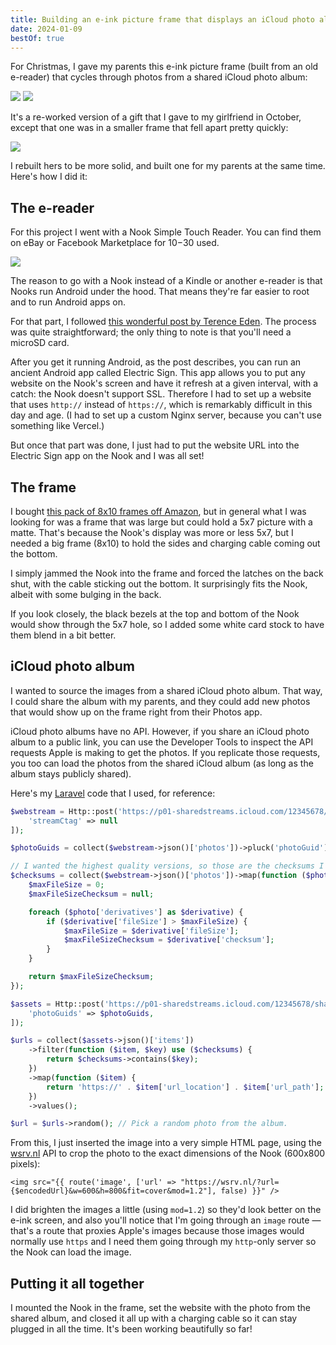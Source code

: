 ```yaml
---
title: Building an e-ink picture frame that displays an iCloud photo album
date: 2024-01-09
bestOf: true
---
```


For Christmas, I gave my parents this e-ink picture frame (built from an old e-reader) that cycles through photos from a shared iCloud photo album:

![](/posts/eink/frame.jpg)
![](/posts/eink/icloud.jpg)

It's a re-worked version of a gift that I gave to my girlfriend in October, except that one was in a smaller frame that fell apart pretty quickly:

![](/posts/eink/IMG_9398%20Large.jpeg)

I rebuilt hers to be more solid, and built one for my parents at the same time. Here's how I did it:

## The e-reader

For this project I went with a Nook Simple Touch Reader. You can find them on eBay or Facebook Marketplace for $10-$30 used.

![](/posts/eink/image.png)

The reason to go with a Nook instead of a Kindle or another e-reader is that Nooks run Android under the hood. That means they're far easier to root and to run Android apps on.

For that part, I followed [this wonderful post by Terence Eden](https://shkspr.mobi/blog/2020/02/turn-an-old-ereader-into-an-information-screen-nook-str/). The process was quite straightforward; the only thing to note is that you'll need a microSD card.

After you get it running Android, as the post describes, you can run an ancient Android app called Electric Sign. This app allows you to put any website on the Nook's screen and have it refresh at a given interval, with a catch: the Nook doesn't support SSL. Therefore I had to set up a website that uses `http://` instead of `https://`, which is remarkably difficult in this day and age. (I had to set up a custom Nginx server, because you can't use something like Vercel.)

But once that part was done, I just had to put the website URL into the Electric Sign app on the Nook and I was all set!

## The frame

I bought [this pack of 8x10 frames off Amazon](https://www.amazon.com/dp/B09ZQ9GQ95), but in general what I was looking for was a frame that was large but could hold a 5x7 picture with a matte. That's because the Nook's display was more or less 5x7, but I needed a big frame (8x10) to hold the sides and charging cable coming out the bottom.

I simply jammed the Nook into the frame and forced the latches on the back shut, with the cable sticking out the bottom. It surprisingly fits the Nook, albeit with some bulging in the back.

If you look closely, the black bezels at the top and bottom of the Nook would show through the 5x7 hole, so I added some white card stock to have them blend in a bit better.

## iCloud photo album

I wanted to source the images from a shared iCloud photo album. That way, I could share the album with my parents, and they could add new photos that would show up on the frame right from their Photos app.

iCloud photo albums have no API. However, if you share an iCloud photo album to a public link, you can use the Developer Tools to inspect the API requests Apple is making to get the photos. If you replicate those requests, you too can load the photos from the shared iCloud album (as long as the album stays publicly shared).

Here's my [Laravel](https://laravel.com) code that I used, for reference:

```php
$webstream = Http::post('https://p01-sharedstreams.icloud.com/12345678/sharedstreams/webstream', [
    'streamCtag' => null
]);

$photoGuids = collect($webstream->json()['photos'])->pluck('photoGuid');

// I wanted the highest quality versions, so those are the checksums I collected for later.
$checksums = collect($webstream->json()['photos'])->map(function ($photo) {
    $maxFileSize = 0;
    $maxFileSizeChecksum = null;

    foreach ($photo['derivatives'] as $derivative) {
        if ($derivative['fileSize'] > $maxFileSize) {
            $maxFileSize = $derivative['fileSize'];
            $maxFileSizeChecksum = $derivative['checksum'];
        }
    }

    return $maxFileSizeChecksum;
});

$assets = Http::post('https://p01-sharedstreams.icloud.com/12345678/sharedstreams/webasseturls', [
    'photoGuids' => $photoGuids,
]);

$urls = collect($assets->json()['items'])
    ->filter(function ($item, $key) use ($checksums) {
        return $checksums->contains($key);
    })
    ->map(function ($item) {
        return 'https://' . $item['url_location'] . $item['url_path'];
    })
    ->values();

$url = $urls->random(); // Pick a random photo from the album.
```

From this, I just inserted the image into a very simple HTML page, using the [wsrv.nl](https://wsrv.nl) API to crop the photo to the exact dimensions of the Nook (600x800 pixels):

```blade
<img src="{{ route('image', ['url' => "https://wsrv.nl/?url={$encodedUrl}&w=600&h=800&fit=cover&mod=1.2"], false) }}" />
```

I did brighten the images a little (using `mod=1.2`) so they'd look better on the e-ink screen, and also you'll notice that I'm going through an `image` route — that's a route that proxies Apple's images because those images would normally use `https` and I need them going through my `http`-only server so the Nook can load the image.

## Putting it all together

I mounted the Nook in the frame, set the website with the photo from the shared album, and closed it all up with a charging cable so it can stay plugged in all the time. It's been working beautifully so far!
